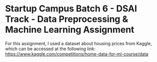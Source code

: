 # Startup Campus Batch 6 - DSAI Track - Data Preprocessing & Machine Learning Assignment
For this assignment, I used a dataset about housing prices from Kaggle, which can be accessed at the following link:
https://www.kaggle.com/competitions/home-data-for-ml-course/data
